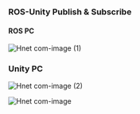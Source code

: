 ### ROS-Unity Publish & Subscribe

#### ROS PC
![Hnet com-image (1)](https://user-images.githubusercontent.com/74848401/165255395-24614146-292e-4279-b340-cd789f2fa2ee.gif)

### Unity PC
![Hnet com-image (2)](https://user-images.githubusercontent.com/74848401/165256211-27200d9f-8c2f-430c-a933-292c9bc6e5c5.gif)

![Hnet com-image](https://user-images.githubusercontent.com/74848401/165251839-2d2a0240-2c84-47f4-a995-3d55c62d6b6f.gif)

